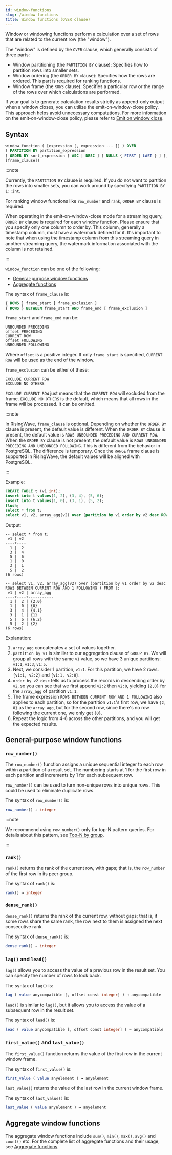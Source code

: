 ```yaml
---
id: window-functions
slug: /window-functions
title: Window functions (OVER clause)
---
```

<head>
  <link rel="canonical" href="https://docs.risingwave.com/docs/current/window-functions/" />
</head>

Window or windowing functions perform a calculation over a set of rows that are related to the current row (the "window").

The "window" is defined by the `OVER` clause, which generally consists of three parts:

- Window partitioning (the `PARTITION BY` clause): Specifies how to partition rows into smaller sets.
- Window ordering (the `ORDER BY` clause): Specifies how the rows are ordered. This part is required for ranking functions.
- Window frame (the `ROWS` clause): Specifies a particular row or the range of the rows over which calculations are performed.

If your goal is to generate calculation results strictly as append-only output when a window closes, you can utilize the emit-on-window-close policy. This approach helps avoid unnecessary computations. For more information on the emit-on-window-close policy, please refer to [Emit on window close](/transform/emit-on-window-close.md).

## Syntax

```sql
window_function ( [expression [, expression ... ]] ) OVER 
( PARTITION BY partition_expression 
[ ORDER BY sort_expression [ ASC | DESC ] [ NULLS { FIRST | LAST } ] [, ...] ]
[frame_clause])
```

:::note

Currently, the `PARTITION BY` clause is required. If you do not want to partition the rows into smaller sets, you can work around by specifying `PARTITION BY 1::int`.

For ranking window functions like `row_number` and `rank`, `ORDER BY` clause is required.

When operating in the emit-on-window-close mode for a streaming query, `ORDER BY` clause is required for each window function. Please ensure that you specify only one column to order by. This column, generally a timestamp column, must have a watermark defined for it. It's important to note that when using the timestamp column from this streaming query in another streaming query, the watermark information associated with the column is not retained.

:::

`window_function` can be one of the following:

- [General-purpose window functions](#general-purpose-window-functions)
- [Aggregate functions](#aggregate-window-functions)

The syntax of `frame_clause` is:

```sql
{ ROWS } frame_start [ frame_exclusion ]
{ ROWS } BETWEEN frame_start AND frame_end [ frame_exclusion ]
```

`frame_start` and `frame_end` can be:

```
UNBOUNDED PRECEDING
offset PRECEDING
CURRENT ROW
offset FOLLOWING
UNBOUNDED FOLLOWING
```

Where `offset` is a positive integer. If only `frame_start` is specified, `CURRENT ROW` will be used as the end of the window.

`frame_exclusion` can be either of these:

```
EXCLUDE CURRENT ROW
EXCLUDE NO OTHERS
```

`EXCLUDE CURRENT ROW` just means that the `CURRENT ROW` will excluded from the frame.
`EXCLUDE NO OTHERS` is the default, which means that all rows in the frame will be processed. It can be omitted.

:::note

In RisingWave, `frame_clause` is optional. Depending on whether the `ORDER BY` clause is present, the default value is different. When the `ORDER BY` clause is present, the default value is `ROWS UNBOUNDED PRECEDING AND CURRENT ROW`. When the `ORDER BY` clause is not present, the default value is `ROWS UNBOUNDED PRECEDING AND UNBOUNDED FOLLOWING`. This is different from the behavior in PostgreSQL. The difference is temporary. Once the `RANGE` frame clause is supported in RisingWave, the default values will be aligned with PostgreSQL.

:::

Example:
```sql
CREATE TABLE t (v1 int);
insert into t values(1, 2), (3, 4), (5, 6);
insert into t values(1, 0), (3, 1), (5, 2);
flush;
select * from t;
select v1, v2, array_agg(v2) over (partition by v1 order by v2 desc ROWS BETWEEN CURRENT ROW AND 1 FOLLOWING ) FROM t;
```

Output:
```
-- select * from t;
 v1 | v2 
----+----
  1 |  2
  3 |  4
  5 |  6
  1 |  0
  3 |  1
  5 |  2
(6 rows)

-- select v1, v2, array_agg(v2) over (partition by v1 order by v2 desc ROWS BETWEEN CURRENT ROW AND 1 FOLLOWING ) FROM t;
 v1 | v2 | array_agg 
----+----+-----------
  1 |  2 | {2,0}
  1 |  0 | {0}
  3 |  4 | {4,1}
  3 |  1 | {1}
  5 |  6 | {6,2}
  5 |  2 | {2}
(6 rows)
```

Explanation:
1. `array_agg` concatenates a set of values together.
2. `partition by v1` is similiar to our aggregation clause of `GROUP BY`. We will group all rows with the same `v1` value, so we have 3 unique partitions: `v1:1`, `v1:3`, `v1:5`.
4. Next, we consider 1 partition, `v1:1`. For this partition, we have 2 rows.
   `{v1:1, v2:2}` and `{v1:1, v2:0}`.
5. `order by v2 desc` tells us to process the records in descending order by `v2`, so you can see that we first append `v2:2` then `v2:0`, yielding `{2,0}` for the `array_agg` of partition `v1:1`.
6. The frame expression `ROWS BETWEEN CURRENT ROW AND 1 FOLLOWING` also applies to each partition, so for the partition `v1:1`'s first row, we have `{2, 0}` as the `array_agg`, but for the second row, since there's no row following the current one, we only get `{0}`.
7. Repeat the logic from 4-6 across the other partitions, and you will get the expected results.

## General-purpose window functions

### `row_number()`

The `row_number()` function assigns a unique sequential integer to each row within a partition of a result set. The numbering starts at 1 for the first row in each partition and increments by 1 for each subsequent row.

`row_number()` can be used to turn non-unique rows into unique rows. This could be used to eliminate duplicate rows.

The syntax of `row_number()` is:

```sql
row_number() → integer
```

:::note

We recommend using `row_number()` only for top-N pattern queries. For details about this pattern, see [Top-N by group](/sql/syntax/sql-pattern-topn.md).

:::

### `rank()`

`rank()` returns the rank of the current row, with gaps; that is, the `row_number` of the first row in its peer group.

The syntax of `rank()` is:

```sql
rank() → integer
```

### `dense_rank()`

`dense_rank()` returns the rank of the current row, without gaps; that is, if some rows share the same rank, the row next to them is assigned the next consecutive rank.

The syntax of `dense_rank()` is:

```sql
dense_rank() → integer
```

### `lag()` and `lead()`

`lag()` allows you to access the value of a previous row in the result set. You can specify the number of rows to look back.

The syntax of `lag()` is:

```sql
lag ( value anycompatible [, offset const integer] ) → anycompatible
```

`lead()` is similar to `lag()`, but it allows you to access the value of a subsequent row in the result set.

The syntax of `lead()` is:

```sql
lead ( value anycompatible [, offset const integer] ) → anycompatible
```

### `first_value()` and `last_value()`

The `first_value()` function returns the value of the first row in the current window frame.

The syntax of `first_value()` is:

```sql
first_value ( value anyelement ) → anyelement
```

`last_value()` returns the value of the last row in the current window frame.

The syntax of `last_value()` is:

```sql
last_value ( value anyelement ) → anyelement
```

## Aggregate window functions

The aggregate window functions include `sum()`, `min()`, `max()`, `avg()` and `count()` etc. For the complete list of aggregate functions and their usage, see [Aggregate functions](../sql/functions-operators/sql-function-aggregate.md).
